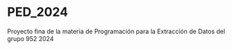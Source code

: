 # PED_2024
Proyecto fina de la materia de Programación para la Extracción de Datos del grupo 952 2024
